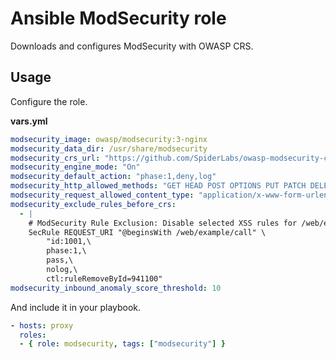 # Ansible ModSecurity role

Downloads and configures ModSecurity with OWASP CRS.

## Usage

Configure the role.

**vars.yml**

```yml
modsecurity_image: owasp/modsecurity:3-nginx
modsecurity_data_dir: /usr/share/modsecurity
modsecurity_crs_url: "https://github.com/SpiderLabs/owasp-modsecurity-crs/archive/v3.2.0.tar.gz"
modsecurity_engine_mode: "On"
modsecurity_default_action: "phase:1,deny,log"
modsecurity_http_allowed_methods: "GET HEAD POST OPTIONS PUT PATCH DELETE"
modsecurity_request_allowed_content_type: "application/x-www-form-urlencoded|multipart/form-data|text/xml|application/xml|application/soap+xml|application/x-amf|application/json|application/octet-stream|application/csp-report|application/xss-auditor-report|text/plain|image/png"
modsecurity_exclude_rules_before_crs:
  - |
    # ModSecurity Rule Exclusion: Disable selected XSS rules for /web/example/call request uri
    SecRule REQUEST_URI "@beginsWith /web/example/call" \
        "id:1001,\
        phase:1,\
        pass,\
        nolog,\
        ctl:ruleRemoveById=941100"
modsecurity_inbound_anomaly_score_threshold: 10
````

And include it in your playbook.

```yml
- hosts: proxy
  roles:
  - { role: modsecurity, tags: ["modsecurity"] }
```